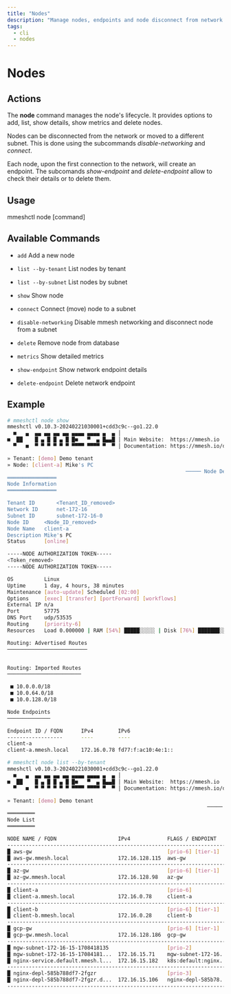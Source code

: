 ```yaml
---
title: "Nodes"
description: "Manage nodes, endpoints and node disconnect from network or subnet changes."
tags:
  - cli
  - nodes
---
```


# Nodes


## Actions

The **node** command manages the node's lifecycle. It provides options to add, list, show details, show metrics and delete nodes.

Nodes can be disconnected from the network or moved to a different subnet. This is done using the subcommands *disable-networking* and *connect*.

Each node, upon the first connection to the network, will create an endpoint. The subcomands *show-endpoint* and *delete-endpoint* allow to check their details or to delete them.

## Usage

  mmeshctl node [command]

## Available Commands

- `add`                Add a new node

- `list --by-tenant`               List nodes by tenant

- `list --by-subnet`               List nodes by subnet

- `show`               Show node

- `connect`            Connect (move) node to a subnet

- `disable-networking` Disable mmesh networking and disconnect node from a subnet

- `delete`             Remove node from database

- `metrics`            Show detailed metrics

- `show-endpoint`      Show network endpoint details

- `delete-endpoint`    Delete network endpoint

## Example

```bash
# mmeshctl node show
mmeshctl v0.10.3-20240221030001+cdd3c9c--go1.22.0
  ■   ▄  ▄▄ ▄▄ ▄▄ ▄▄ ▄▄▄▄ ▄▄▄▄ ▄  ▄ │
■  ██    █ ▄ █ █ ▄ █ █■   ▀  ▄ █▄▄█ │ Main Website:  https://mmesh.io
  ▀   ■  ▀ ▀ ▀ ▀ ▀ ▀ ▀▀▀▀ ▀▀▀▀ ▀  ▀ │ Documentation: https://mmesh.io/docs

» Tenant: [demo] Demo tenant
» Node: [client-a] Mike's PC
                                                          ───── Node Details ≡
════════════════
Node Information
════════════════

Tenant ID       <Tenant_ID_removed>
Network ID      net-172-16                          
Subnet ID       subnet-172-16-0                     
Node ID    	<Node_ID_removed>	
Node Name  	client-a                            	
Description	Mike's PC                           	
Status     	[online]                            	

-----NODE AUTHORIZATION TOKEN-----
<Token_removed>
-----NODE AUTHORIZATION TOKEN-----

OS         	Linux                                                       	
Uptime     	1 day, 4 hours, 38 minutes                                  	
Maintenance	[auto-update] Scheduled [02:00]                             	
Options    	[exec] [transfer] [portForward] [workflows]                 	
External IP	n/a                                                         	
Port       	57775                                                       	
DNS Port   	udp/53535                                                   	
Routing    	[priority-6]                                                	
Resources  	Load 0.000000 | RAM [54%] █████░░░░░ | Disk [76%] ███████░░░	

Routing: Advertised Routes
──────────────────────────


Routing: Imported Routes
────────────────────────

 ■ 10.0.0.0/18
 ■ 10.0.64.0/18
 ■ 10.0.128.0/18

Node Endpoints
──────────────

Endpoint ID / FQDN  	IPv4       	IPv6              
------------------  	----       	----              
client-a            
client-a.mmesh.local	172.16.0.78	fd77:f:ac10:4e:1::
```

```bash
# mmeshctl node list --by-tenant
mmeshctl v0.10.3-20240221030001+cdd3c9c--go1.22.0
  ■   ▄  ▄▄ ▄▄ ▄▄ ▄▄ ▄▄▄▄ ▄▄▄▄ ▄  ▄ │
■  ██    █ ▄ █ █ ▄ █ █■   ▀  ▄ █▄▄█ │ Main Website:  https://mmesh.io
  ▀   ■  ▀ ▀ ▀ ▀ ▀ ▀ ▀▀▀▀ ▀▀▀▀ ▀  ▀ │ Documentation: https://mmesh.io/docs

» Tenant: [demo] Demo tenant
                                                                 ───── Nodes ≡
═════════
Node List
═════════

NODE NAME / FQDN                  	IPv4          	FLAGS / ENDPOINT     
----------------------------------------------------------------------------
█ aws-gw                          	              	[prio-6] [tier-1]   	
█ aws-gw.mmesh.local              	172.16.128.115	aws-gw              	
----------------------------------------------------------------------------
█ az-gw                           	              	[prio-6] [tier-1]   	
█ az-gw.mmesh.local               	172.16.128.98 	az-gw               	
----------------------------------------------------------------------------
█ client-a                        	              	[prio-6]            	
█ client-a.mmesh.local            	172.16.0.78   	client-a            	
----------------------------------------------------------------------------
█ client-b                        	              	[prio-6] [tier-1]   	
█ client-b.mmesh.local            	172.16.0.28   	client-b            	
----------------------------------------------------------------------------
█ gcp-gw                          	              	[prio-6] [tier-1]   	
█ gcp-gw.mmesh.local              	172.16.128.186	gcp-gw              	
----------------------------------------------------------------------------
█ mgw-subnet-172-16-15-1708418135 	              	[prio-2]            	
█ mgw-subnet-172-16-15-17084181...	172.16.15.71  	mgw-subnet-172-16...	
█ nginx-service.default.mmesh.l...	172.16.15.182 	k8s:default:nginx...	
----------------------------------------------------------------------------
█ nginx-depl-585b788df7-2fgzr     	              	[prio-3]            	
█ nginx-depl-585b788df7-2fgzr.d...	172.16.15.106 	nginx-depl-585b78...	
----------------------------------------------------------------------------

```
